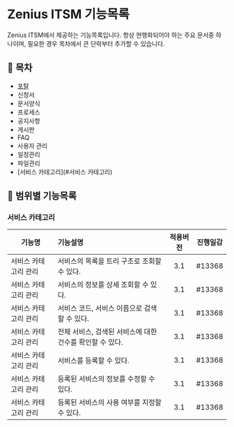 # Zenius ITSM 기능목록

Zenius ITSM에서 제공하는 기능목록입니다. 항상 현행화되어야 하는 주요 문서중 하나이며, 필요한 경우 목차에서 큰 단락부터 추가할 수 있습니다.

## 📄 목차

* [포탈](#포탈)
* 신청서
* 문서양식
* 프로세스
* 공지사항
* 게시판
* FAQ
* 사용자 관리
* 일정관리
* 파일관리
* [서비스 카테고리](#서비스 카테고리)

## 📌 범위별 기능목록

### 서비스 카테고리

| 기능명 | 기능설명 | 적용버전 | 진행일감 |
|---|:---|:---:|:---:|
|서비스 카테고리 관리|서비스의 목록을 트리 구조로 조회할 수 있다.|3.1|#13368|
|서비스 카테고리 관리|서비스의 정보를 상세 조회할 수 있다.|3.1|#13368|
|서비스 카테고리 관리|서비스 코드, 서비스 이름으로 검색할 수 있다.|3.1|#13368|
|서비스 카테고리 관리|전체 서비스, 검색된 서비스에 대한 건수를 확인할 수 있다.|3.1|#13368|
|서비스 카테고리 관리|서비스를 등록할 수 있다.|3.1|#13368|
|서비스 카테고리 관리|등록된 서비스의 정보를 수정할 수 있다.|3.1|#13368|
|서비스 카테고리 관리|등록된 서비스의 사용 여부를 지정할 수 있다.|3.1|#13368|
